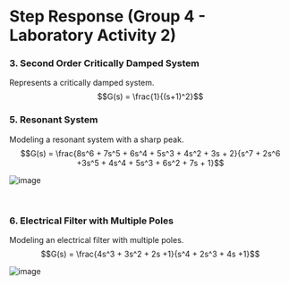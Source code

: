 # Step Response (Group 4 - Laboratory Activity 2)

### 3. Second Order Critically Damped System
Represents a critically damped system.
$$G(s) = \frac{1}{(s+1)^2}$$

### 5. Resonant System 
Modeling a resonant system with a sharp peak.
$$G(s) = \frac{8s^6 + 7s^5 + 6s^4 + 5s^3 + 4s^2 + 3s + 2}{s^7 + 2s^6 +3s^5 + 4s^4 + 5s^3 + 6s^2 + 7s + 1}$$

![image](https://github.com/t1pen/CSE_StepResponse_BSMEXE_3202_Group4_2024/assets/157614863/d61dde0b-0d1c-4b8a-ad7e-8c02b253c9ae)

<br>

### 6. Electrical Filter with Multiple Poles
Modeling an electrical filter with multiple poles.
$$G(s) = \frac{4s^3 + 3s^2 + 2s +1}{s^4 + 2s^3 + 4s +1}$$

![image](https://github.com/t1pen/CSE_StepResponse_BSMEXE_3202_Group4_2024/assets/157614863/8870ef79-f156-4298-8fdc-b08cf7e940c5)


